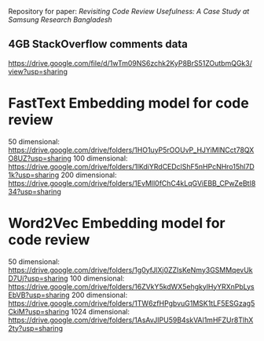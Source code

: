 Repository for paper: *Revisiting Code Review Usefulness: A Case Study at Samsung Research Bangladesh*

## 4GB StackOverflow comments data
https://drive.google.com/file/d/1wTm09NS6zchk2KyP8BrS51ZOutbmQGk3/view?usp=sharing

# FastText Embedding model for code review

50 dimensional: https://drive.google.com/drive/folders/1HO1uyP5rOOUvP_HJYiMlNCct78QXO8UZ?usp=sharing
100 dimensional: https://drive.google.com/drive/folders/1lKdiYRdCEDclShF5nHPcNHro15hl7D1k?usp=sharing
200 dimensional: https://drive.google.com/drive/folders/1EvMll0fChC4kLqGViEBB_CPwZeBtI834?usp=sharing

# Word2Vec Embedding model for code review

50 dimensional: https://drive.google.com/drive/folders/1g0yfJlXj0ZZIsKeNmy3GSMMqevUkD7Uj?usp=sharing
100 dimensional: https://drive.google.com/drive/folders/16ZVkY5kdWX5ehgkylHyYRXnPbLysEbVB?usp=sharing
200 dimensional: https://drive.google.com/drive/folders/1TW6zfHPgbvuG1MSK1tLF5ESGzag5CkiM?usp=sharing
1024 dimensional: https://drive.google.com/drive/folders/1AsAvJIPU59B4skVAl1mHFZUr8TlhX2ty?usp=sharing
